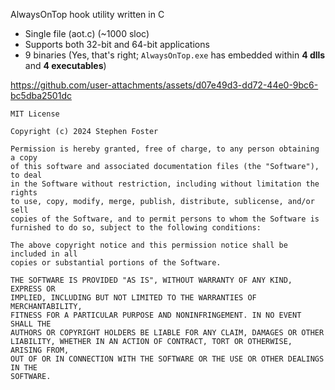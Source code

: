 <!--
  Title: AlwaysOnTop: A C89-ish love letter to the Win32 api
  Description: A demoscene-esque implementation of the ill-famed CBT-Hook, adding an HWND_TOPMOST menu item to an activated Windows window's sysmenu. Tp
  accomodate both 32-bit and 64-bit applications seamlessly and simultaneously, multiple release binaries targeting the two platforms are used. In total, the final .exe
  contains 8 binaries (4 .dlls, 4 .exe(s)). This data is embedded alongside the application manifest, resource info, and version info, clocking in total at a
  mightily lean 1000 lines of C89-ish C.
  Author: Stehfyn
  Links:
  - https://github.com/Stehfyn
  - https://youtu.be/AgTcB26K44Q?si=tdZqElSopUzALcTg
  -->

AlwaysOnTop hook utility written in C
  - Single file (aot.c) (~1000 sloc)
  - Supports both 32-bit and 64-bit applications
  - 9 binaries (Yes, that's right; `AlwaysOnTop.exe` has embedded within **4 dlls** and **4 executables**)

https://github.com/user-attachments/assets/d07e49d3-dd72-44e0-9bc6-bc5dba2501dc

```
MIT License

Copyright (c) 2024 Stephen Foster

Permission is hereby granted, free of charge, to any person obtaining a copy
of this software and associated documentation files (the "Software"), to deal
in the Software without restriction, including without limitation the rights
to use, copy, modify, merge, publish, distribute, sublicense, and/or sell
copies of the Software, and to permit persons to whom the Software is
furnished to do so, subject to the following conditions:

The above copyright notice and this permission notice shall be included in all
copies or substantial portions of the Software.

THE SOFTWARE IS PROVIDED "AS IS", WITHOUT WARRANTY OF ANY KIND, EXPRESS OR
IMPLIED, INCLUDING BUT NOT LIMITED TO THE WARRANTIES OF MERCHANTABILITY,
FITNESS FOR A PARTICULAR PURPOSE AND NONINFRINGEMENT. IN NO EVENT SHALL THE
AUTHORS OR COPYRIGHT HOLDERS BE LIABLE FOR ANY CLAIM, DAMAGES OR OTHER
LIABILITY, WHETHER IN AN ACTION OF CONTRACT, TORT OR OTHERWISE, ARISING FROM,
OUT OF OR IN CONNECTION WITH THE SOFTWARE OR THE USE OR OTHER DEALINGS IN THE
SOFTWARE.
```
